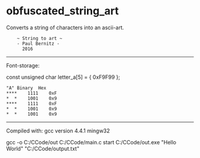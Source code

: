 # obfuscated_string_art
Converts a string of characters into an ascii-art.

	    ~ String to art ~
	    - Paul Bernitz -
		  2016
__________________________________________________________________

Font-storage:

const unsigned char letter_a[5] = { 0xF9F99 };

	"A"	Binary	Hex
	****	1111    0xF
	*  *  	1001  	0x9
	**** 	1111  	0xF
	*  *  	1001  	0x9
	*  *  	1001  	0x9
	
__________________________________________________________________

Compiled with:
gcc version 4.4.1 mingw32

gcc -o C:/CCode/out C:/CCode/main.c
start C:/CCode/out.exe "Hello World" "C:/CCode/output.txt"

		
